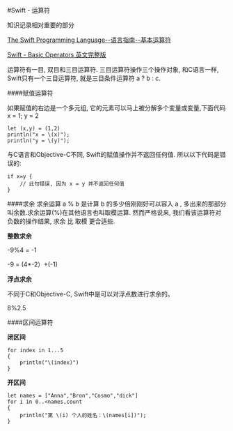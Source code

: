 
#Swift - 运算符

知识记录相对重要的部分

[The Swift Programming Language--语言指南--基本运算符](http://www.cocoachina.com/ios/20140611/8767.html)

[Swift - Basic Operators 英文完整版](https://developer.apple.com/library/prerelease/ios/documentation/Swift/Conceptual/Swift_Programming_Language/BasicOperators.html#//apple_ref/doc/uid/TP40014097-CH6-ID60)

运算符有一目, 双目和三目运算符.
三目运算符操作三个操作对象, 和C语言一样, Swift只有一个三目运算符, 就是三目条件运算符 a ? b : c.

####赋值运算符

如果赋值的右边是一个多元组, 它的元素可以马上被分解多个变量或变量,下面代码 x = 1; y = 2

```
let (x,y) = (1,2)
println("x = \(x)");
println("y = \(y)");
```

与C语言和Objective-C不同, Swift的赋值操作并不返回任何值. 所以以下代码是错误的:

```
if x=y {
	// 此句错误, 因为 x = y 并不返回任何值
}

```

####求余
求余运算 a % b 是计算 b 的多少倍刚刚好可以容入 a , 多出来的那部分叫余数.求余运算(%)在其他语言也叫取模运算. 然而严格说来, 我们看该运算符对负数的操作结果, 求余 比 取模 更合适些.

**整数求余**

-9%4 = -1

-9 = (4*-2）+(-1)

**浮点求余**

不同于C和Objective-C, Swift中是可以对浮点数进行求余的。

8%2.5

####区间运算符

**闭区间**

```
for index in 1...5
{
    println("\(index)")
}
```

**开区间**

```
let names = ["Anna","Bron","Cosmo","dick"]
for i in 0..<names.count
{
    println("第 \(i) 个人的姓名：\(names[i])");
}
```
